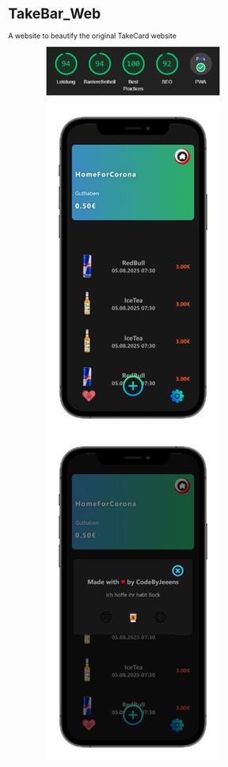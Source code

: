 # TakeBar_Web
 A website to beautify the original TakeCard website

<p align="center">
  <img src="assets/mockups/per.PNG" width="350">
</p>

<p align="center">
  <img src="assets/mockups/bild.png" width="350">
  <img src="assets/mockups/bild2.png" width="350">
</p>
